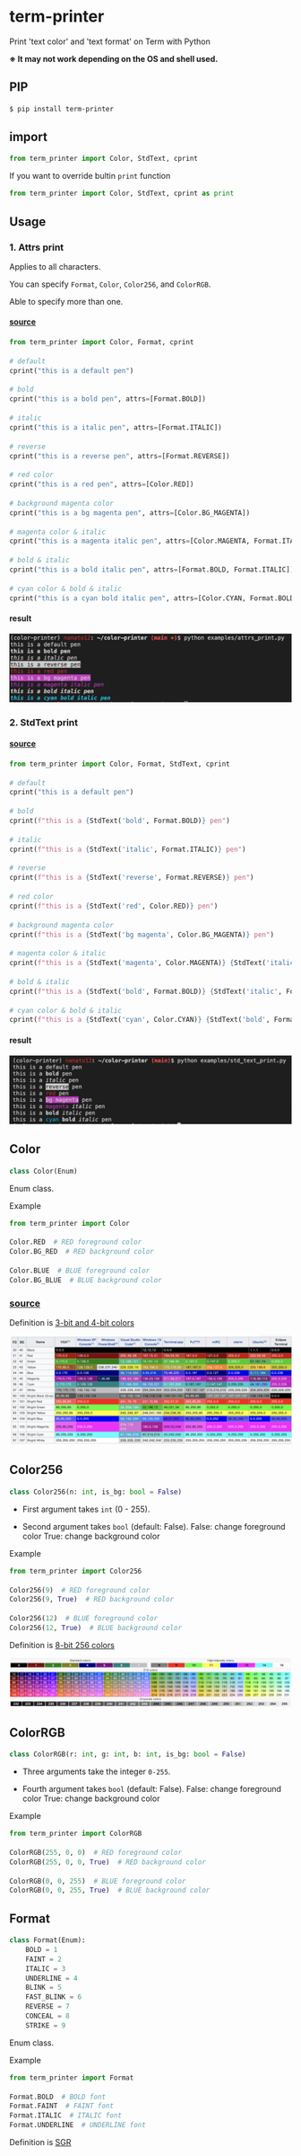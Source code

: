 # term-printer
Print 'text color' and 'text format' on Term with Python

**※ It may not work depending on the OS and shell used.**

## PIP

```bash
$ pip install term-printer
```

## import

```python
from term_printer import Color, StdText, cprint
```

If you want to override bultin `print` function


```python
from term_printer import Color, StdText, cprint as print
```


## Usage

### 1. Attrs print

Applies to all characters.

You can specify `Format`, `Color`, `Color256`, and `ColorRGB`.

Able to specify more than one.

#### **[source](https://github.com/nanato12/term-printer/blob/main/examples/attrs_print.py)**

```python
from term_printer import Color, Format, cprint

# default
cprint("this is a default pen")

# bold
cprint("this is a bold pen", attrs=[Format.BOLD])

# italic
cprint("this is a italic pen", attrs=[Format.ITALIC])

# reverse
cprint("this is a reverse pen", attrs=[Format.REVERSE])

# red color
cprint("this is a red pen", attrs=[Color.RED])

# background magenta color
cprint("this is a bg magenta pen", attrs=[Color.BG_MAGENTA])

# magenta color & italic
cprint("this is a magenta italic pen", attrs=[Color.MAGENTA, Format.ITALIC])

# bold & italic
cprint("this is a bold italic pen", attrs=[Format.BOLD, Format.ITALIC])

# cyan color & bold & italic
cprint("this is a cyan bold italic pen", attrs=[Color.CYAN, Format.BOLD, Format.ITALIC])
```

#### result

<img src="https://raw.githubusercontent.com/nanato12/term-printer/main/docs/images/examples_attrs_print_result.png">

### 2. StdText print

#### **[source](https://github.com/nanato12/term-printer/blob/main/examples/std_text_print.py)**

```python
from term_printer import Color, Format, StdText, cprint

# default
cprint("this is a default pen")

# bold
cprint(f"this is a {StdText('bold', Format.BOLD)} pen")

# italic
cprint(f"this is a {StdText('italic', Format.ITALIC)} pen")

# reverse
cprint(f"this is a {StdText('reverse', Format.REVERSE)} pen")

# red color
cprint(f"this is a {StdText('red', Color.RED)} pen")

# background magenta color
cprint(f"this is a {StdText('bg magenta', Color.BG_MAGENTA)} pen")

# magenta color & italic
cprint(f"this is a {StdText('magenta', Color.MAGENTA)} {StdText('italic', Format.ITALIC)} pen")

# bold & italic
cprint(f"this is a {StdText('bold', Format.BOLD)} {StdText('italic', Format.ITALIC)} pen")

# cyan color & bold & italic
cprint(f"this is a {StdText('cyan', Color.CYAN)} {StdText('bold', Format.BOLD)} {StdText('italic', Format.ITALIC)} pen")
```

#### result

<img src="https://raw.githubusercontent.com/nanato12/term-printer/main/docs/images/examples_std_text_print_result.png">


## Color

```python
class Color(Enum)
```

Enum class.

Example
```python
from term_printer import Color

Color.RED  # RED foreground color
Color.BG_RED  # RED background color

Color.BLUE  # BLUE foreground color
Color.BG_BLUE  # BLUE background color
```

### **[source](https://github.com/nanato12/term-printer/blob/main/examples/std_text_print.py#L20-52)**

Definition is [3-bit and 4-bit colors](https://en.wikipedia.org/wiki/ANSI_escape_code#8-bit)

<img src="https://raw.githubusercontent.com/nanato12/term-printer/main/docs/images/color.png">


## Color256

```python
class Color256(n: int, is_bg: bool = False)
```

- First argument takes `int` (0 - 255).

- Second argument takes `bool` (default: False).
False: change foreground color
True: change background color

Example
```python
from term_printer import Color256

Color256(9)  # RED foreground color
Color256(9, True)  # RED background color

Color256(12)  # BLUE foreground color
Color256(12, True)  # BLUE background color
```

Definition is [8-bit 256 colors](https://en.wikipedia.org/wiki/ANSI_escape_code#8-bit)

<img src="https://raw.githubusercontent.com/nanato12/term-printer/main/docs/images/color256.png">

## ColorRGB

```python
class ColorRGB(r: int, g: int, b: int, is_bg: bool = False)
```

- Three arguments take the integer `0-255`.

- Fourth argument takes `bool` (default: False).
False: change foreground color
True: change background color

Example
```python
from term_printer import ColorRGB

ColorRGB(255, 0, 0)  # RED foreground color
ColorRGB(255, 0, 0, True)  # RED background color

ColorRGB(0, 0, 255)  # BLUE foreground color
ColorRGB(0, 0, 255, True)  # BLUE background color
```

## Format

```python
class Format(Enum):
    BOLD = 1
    FAINT = 2
    ITALIC = 3
    UNDERLINE = 4
    BLINK = 5
    FAST_BLINK = 6
    REVERSE = 7
    CONCEAL = 8
    STRIKE = 9
```

Enum class.

Example
```python
from term_printer import Format

Format.BOLD  # BOLD font
Format.FAINT  # FAINT font
Format.ITALIC  # ITALIC font
Format.UNDERLINE  # UNDERLINE font
```

Definition is [SGR](https://en.wikipedia.org/wiki/ANSI_escape_code#SGR_(Select_Graphic_Rendition)_parameters)
